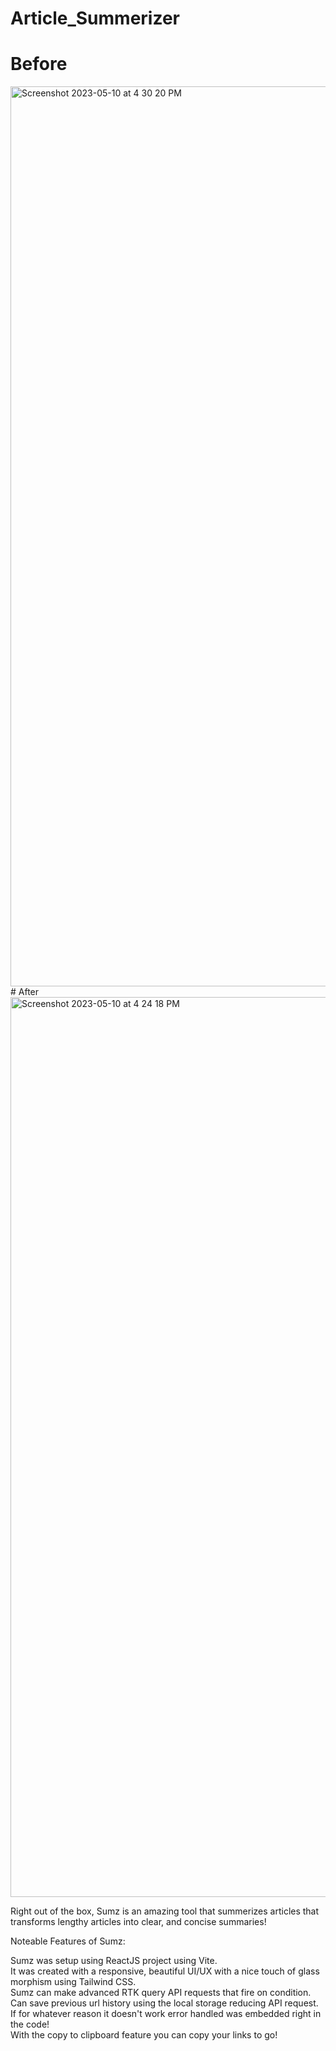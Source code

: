 # Article_Summerizer
# Before
<img width="1440" alt="Screenshot 2023-05-10 at 4 30 20 PM" src="https://github.com/shades888/Article_Summerizer/assets/6867600/ac35d1f3-1652-4a0a-b71e-3d6193d2c4f5">
# After
<img width="1440" alt="Screenshot 2023-05-10 at 4 24 18 PM" src="https://github.com/shades888/Article_Summerizer/assets/6867600/ae6fbe7e-4c29-4f41-86d9-7410b672345e">

Right out of the box, Sumz is an amazing tool that summerizes articles that transforms lengthy articles into clear, and concise summaries!

Noteable Features of Sumz:

Sumz was setup using ReactJS project using Vite. <br />
It was created with a responsive, beautiful UI/UX with a nice touch of glass morphism using Tailwind CSS. <br />
Sumz can make advanced RTK query API requests that fire on condition. <br />
Can save previous url history using the local storage reducing API request.  <br />
If for whatever reason it doesn't work error handled was embedded right in the code! <br />
 With the copy to clipboard feature you can copy your links to go! <br />




